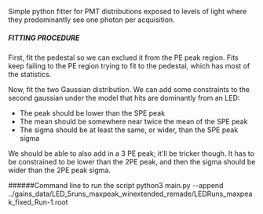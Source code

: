 Simple python fitter for PMT distributions exposed to levels of light where
they predominantly see one photon per acquisition.


##### FITTING PROCEDURE #####
First, fit the pedestal so we can exclued it from the PE peak region.
Fits keep failing to the PE region trying to fit to the pedestal, which has 
most of the statistics.  

Now, fit the two Gaussian distribution.  We can add some constraints to the
second gaussian under the model that hits are dominantly from an LED:

  - The peak should be lower than the SPE peak
  - The mean should be somewhere near twice the mean of the SPE peak
  - The sigma should be at least the same, or wider, than the SPE peak sigma

We should be able to also add in a 3 PE peak; it'll be tricker though.  It 
has to be constrained to be lower than the 2PE peak, and then the 
sigma should be wider than the 2PE peak sigma.

######Command line to run the script
python3 main.py --append ../gains_data/LED_5runs_maxpeak_winextended_remade/LEDRuns_maxpeak_fixed_Run-1.root
